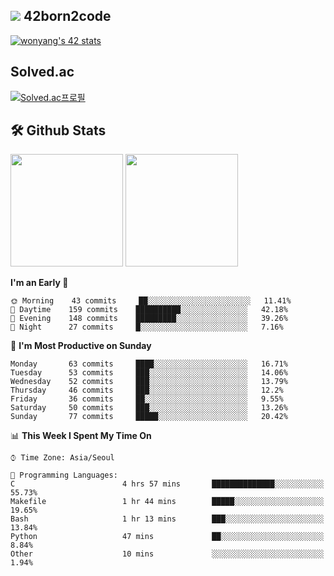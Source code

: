 
## <img src="https://img.shields.io/badge/-000000?style=flat&logo=42&logoColor=white"> 42born2code
[![wonyang's 42 stats](https://badge42.vercel.app/api/v2/cl5nhe5b6007809kydha7ht42/stats?cursusId=21&coalitionId=88)](https://profile.intra.42.fr/users/wonyang)

## Solved.ac
[![Solved.ac프로필](http://mazassumnida.wtf/api/v2/generate_badge?boj=bennyws)](https://solved.ac/bennyws)

## 🛠️ Github Stats
<p>
  <img height="180em" src="https://github-readme-stats-veggie-garden.vercel.app/api?username=gemstoneyang&show_icons=true&include_all_commits=true&bg_color=30,e96443,904e95&title_color=fff&text_color=fff">
  <img height="180em" src="https://github-readme-stats-veggie-garden.vercel.app/api/top-langs/?username=gemstoneyang&layout=compact&bg_color=30,e96443,904e95&title_color=fff&text_color=fff">
</p>

<!--START_SECTION:waka-->
**I'm an Early 🐤** 

```text
🌞 Morning    43 commits     ██░░░░░░░░░░░░░░░░░░░░░░░   11.41% 
🌆 Daytime    159 commits    ██████████░░░░░░░░░░░░░░░   42.18% 
🌃 Evening    148 commits    █████████░░░░░░░░░░░░░░░░   39.26% 
🌙 Night      27 commits     █░░░░░░░░░░░░░░░░░░░░░░░░   7.16%

```
📅 **I'm Most Productive on Sunday** 

```text
Monday       63 commits     ████░░░░░░░░░░░░░░░░░░░░░   16.71% 
Tuesday      53 commits     ███░░░░░░░░░░░░░░░░░░░░░░   14.06% 
Wednesday    52 commits     ███░░░░░░░░░░░░░░░░░░░░░░   13.79% 
Thursday     46 commits     ███░░░░░░░░░░░░░░░░░░░░░░   12.2% 
Friday       36 commits     ██░░░░░░░░░░░░░░░░░░░░░░░   9.55% 
Saturday     50 commits     ███░░░░░░░░░░░░░░░░░░░░░░   13.26% 
Sunday       77 commits     █████░░░░░░░░░░░░░░░░░░░░   20.42%

```


📊 **This Week I Spent My Time On** 

```text
⌚︎ Time Zone: Asia/Seoul

💬 Programming Languages: 
C                        4 hrs 57 mins       ██████████████░░░░░░░░░░░   55.73% 
Makefile                 1 hr 44 mins        █████░░░░░░░░░░░░░░░░░░░░   19.65% 
Bash                     1 hr 13 mins        ███░░░░░░░░░░░░░░░░░░░░░░   13.84% 
Python                   47 mins             ██░░░░░░░░░░░░░░░░░░░░░░░   8.84% 
Other                    10 mins             ░░░░░░░░░░░░░░░░░░░░░░░░░   1.94%

```


<!--END_SECTION:waka-->
